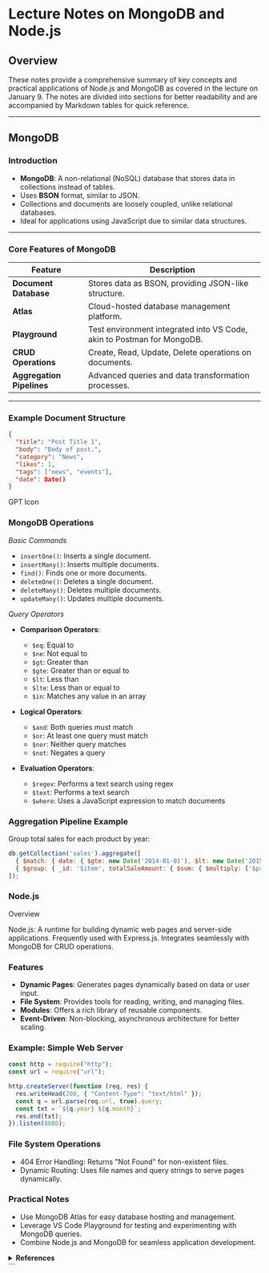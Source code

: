 # Lecture Notes on MongoDB and  Node.js 

## Overview
These notes provide a comprehensive summary of key concepts and practical applications of Node.js and MongoDB as covered in the lecture on January 9. The notes are divided into sections for better readability and are accompanied by Markdown tables for quick reference.

---

## MongoDB

### Introduction
- **MongoDB**: A non-relational (NoSQL) database that stores data in collections instead of tables.
- Uses **BSON** format, similar to JSON.
- Collections and documents are loosely coupled, unlike relational databases.
- Ideal for applications using JavaScript due to similar data structures.

---

### Core Features of MongoDB
| Feature                   | Description                                                                 |
|---------------------------|-----------------------------------------------------------------------------|
| **Document Database**     | Stores data as BSON, providing JSON-like structure.                        |
| **Atlas**                 | Cloud-hosted database management platform.                                 |
| **Playground**            | Test environment integrated into VS Code, akin to Postman for MongoDB.     |
| **CRUD Operations**       | Create, Read, Update, Delete operations on documents.                      |
| **Aggregation Pipelines** | Advanced queries and data transformation processes.                        |

---

### Example Document Structure
```json
{
  "title": "Post Title 1",
  "body": "Body of post.",
  "category": "News",
  "likes": 1,
  "tags": ["news", "events"],
  "date": Date()
}
```

GPT Icon


### MongoDB Operations
*Basic Commands*
- `insertOne()`: Inserts a single document.
- `insertMany()`: Inserts multiple documents.
- `find()`: Finds one or more documents.
- `deleteOne()`: Deletes a single document.
- `deleteMany()`: Deletes multiple documents.
- `updateMany()`: Updates multiple documents.

*Query Operators*

- **Comparison Operators**:
  - `$eq`: Equal to
  - `$ne`: Not equal to
  - `$gt`: Greater than
  - `$gte`: Greater than or equal to
  - `$lt`: Less than
  - `$lte`: Less than or equal to
  - `$in`: Matches any value in an array

- **Logical Operators**:
  - `$and`: Both queries must match
  - `$or`: At least one query must match
  - `$nor`: Neither query matches
  - `$not`: Negates a query

- **Evaluation Operators**:
  - `$regex`: Performs a text search using regex
  - `$text`: Performs a text search
  - `$where`: Uses a JavaScript expression to match documents

### Aggregation Pipeline Example
Group total sales for each product by year:
```js
db.getCollection('sales').aggregate([
  { $match: { date: { $gte: new Date('2014-01-01'), $lt: new Date('2015-01-01') } } },
  { $group: { _id: '$item', totalSaleAmount: { $sum: { $multiply: ['$price', '$quantity'] } } } }
]);
```
### Node.js
Overview

Node.js: A runtime for building dynamic web pages and server-side applications.
Frequently used with Express.js.
Integrates seamlessly with MongoDB for CRUD operations.

### Features
- **Dynamic Pages**: Generates pages dynamically based on data or user input.
- **File System**: Provides tools for reading, writing, and managing files.
- **Modules**: Offers a rich library of reusable components.
- **Event-Driven**: Non-blocking, asynchronous architecture for better scaling.

### Example: Simple Web Server
```js
const http = require("http");
const url = require("url");

http.createServer(function (req, res) {
  res.writeHead(200, { "Content-Type": "text/html" });
  const q = url.parse(req.url, true).query;
  const txt = `${q.year} ${q.month}`;
  res.end(txt);
}).listen(8080);
```

### File System Operations

* 404 Error Handling: Returns "Not Found" for non-existent files.
* Dynamic Routing: Uses file names and query strings to serve pages dynamically.

### Practical Notes

* Use MongoDB Atlas for easy database hosting and management.
* Leverage VS Code Playground for testing and experimenting with MongoDB queries.
* Combine Node.js and MongoDB for seamless application development.

<details> <summary><strong>References</strong></summary> - [MongoDB Documentation](https://www.mongodb.com/docs/) - [Node.js Modules](https://www.w3schools.com/nodejs/ref_modules.asp) </details> ```